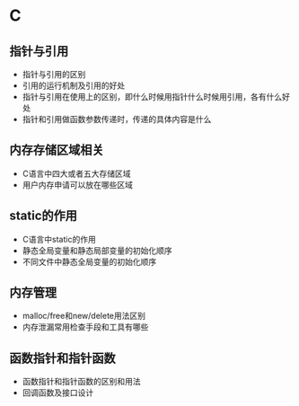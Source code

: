 # C

## 指针与引用

- 指针与引用的区别
- 引用的运行机制及引用的好处
- 指针与引用在使用上的区别，即什么时候用指针什么时候用引用，各有什么好处
- 指针和引用做函数参数传递时，传递的具体内容是什么



## 内存存储区域相关

- C语言中四大或者五大存储区域
- 用户内存申请可以放在哪些区域



## static的作用

- C语言中static的作用
- 静态全局变量和静态局部变量的初始化顺序
- 不同文件中静态全局变量的初始化顺序



## 内存管理

- malloc/free和new/delete用法区别
- 内存泄漏常用检查手段和工具有哪些



## 函数指针和指针函数

- 函数指针和指针函数的区别和用法
- 回调函数及接口设计



